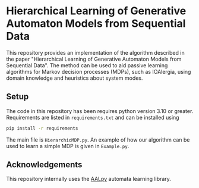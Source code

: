 # Hierarchical Learning of Generative Automaton Models from Sequential Data

This repository provides an implementation of the algorithm described in the paper "Hierarchical Learning of Generative Automaton Models from Sequential Data". The method can be used to aid passive learning algorithms for Markov decision processes (MDPs), such as IOAlergia, using domain knowledge and heuristics about system modes. 

## Setup

The code in this repository has been requires python version 3.10 or greater. Requirements are listed in `requirements.txt` and can be installed using
```sh
pip install -r requirements
```

The main file is `HierarchicMDP.py`. An example of how our algorithm can be used to learn a simple MDP is given in `Example.py`.

## Acknowledgements

This repository internally uses the [AALpy](https://github.com/DES-Lab/AALpy) automata learning library.